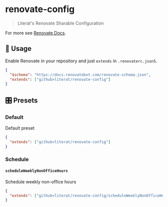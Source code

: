 # renovate-config

> Literat's Renovate Sharable Configuration

For more see [Renovate Docs][renovate-config-presets].

## 🚀 Usage

Enable Renovate in your repository and just `extends` in `.renovaterc.json5`.

```json
{
  "$schema": "https://docs.renovatebot.com/renovate-schema.json",
  "extends": ["github>literat/renovate-config"]
}
```

## 🎛️ Presets

### Default

Default preset

```json
{
  "extends": ["github>literat/renovate-config"]
}
```

### Schedule

#### `scheduleWeeklyNonOfficeHours`

Schedule weekly non-office hours

```json
{
  "extends": ["github>literat/renovate-config/scheduleWeeklyNonOfficeHours.json5"]
}
```

[renovate-config-presets]: https://docs.renovatebot.com/config-presets/
